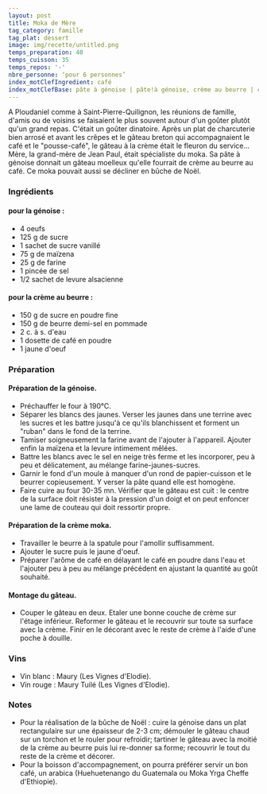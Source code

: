 ```yaml
---
layout: post
title: Moka de Mère
tag_category: famille
tag_plat: dessert
image: img/recette/untitled.png
temps_preparation: 40
temps_cuisson: 35
temps_repos: '-'
nbre_personne: ‘pour 6 personnes’
index_motClefIngredient: café
index_motClefBase: pâte à génoise | pâte!à génoise, crème au beurre | crème!au beurre, bûche de Noël
---
```

A Ploudaniel comme à Saint-Pierre-Quilignon, les réunions de famille, d'amis ou de voisins se faisaient le plus souvent autour d'un goûter plutôt qu'un grand repas. C'était un goûter dinatoire. Après un plat de charcuterie bien arrosé et avant les crêpes et le gâteau breton qui accompagnaient le café et le "pousse-café", le gâteau à la crème était le fleuron du service... Mère, la grand-mère de Jean Paul, était spécialiste du moka. Sa pâte à génoise donnait un gâteau moelleux qu'elle fourrait de crème au beurre au café. Ce moka pouvait aussi se décliner en bûche de Noël.   


### Ingrédients
#### pour la génoise :
* 4 oeufs
* 125 g de sucre
* 1 sachet de sucre vanillé
* 75 g de maïzena
* 25 g de farine
* 1 pincée de sel
* 1/2 sachet de levure alsacienne

#### pour la crème au beurre :
* 150 g de sucre en poudre fine
* 150 g de beurre demi-sel en pommade
* 2 c. à s. d'eau
* 1 dosette de café en poudre
* 1 jaune d'oeuf

### Préparation
#### Préparation de la génoise.
* Préchauffer le four à 190°C.
* Séparer les blancs des jaunes. Verser les jaunes dans une terrine avec les sucres et les battre jusqu'à ce qu'ils blanchissent et forment un "ruban" dans le fond de la terrine.
* Tamiser soigneusement la farine avant de l'ajouter à l'appareil. Ajouter enfin la maïzena et la levure intimement mêlées.
* Battre les blancs avec le sel en neige très ferme et les incorporer, peu à peu et délicatement, au mélange farine-jaunes-sucres.
* Garnir le fond d'un moule à manquer d'un rond de papier-cuisson et le beurrer copieusement. Y verser la pâte quand elle est homogène.
* Faire cuire au four 30-35 mn. Vérifier que le gâteau est cuit : le centre de la surface doit résister à la pression d'un doigt et on peut enfoncer une lame de couteau qui doit ressortir propre.

#### Préparation de la crème moka.
* Travailler le beurre à la spatule pour l'amollir suffisamment.
* Ajouter le sucre puis le jaune d'oeuf.
* Préparer l'arôme de café en délayant le café en poudre dans l'eau et l'ajouter peu à peu au mélange précédent en ajustant la quantité au goût souhaité.

#### Montage du gâteau.
* Couper le gâteau en deux. Etaler une bonne couche de crème sur l'étage inférieur. Reformer le gâteau et le recouvrir sur toute sa surface avec la crème. Finir en le décorant avec le reste de crème à l'aide d'une poche à douille. 

### Vins
* Vin blanc : Maury (Les Vignes d'Elodie).
* Vin rouge : Maury Tuilé	(Les Vignes d'Elodie).

### Notes
* Pour la réalisation de la bûche de Noël : cuire la génoise dans un plat rectangulaire sur une épaisseur de 2-3 cm; démouler le gâteau chaud sur un torchon et le rouler pour refroidir; tartiner le gâteau avec la moitié de la crème au beurre puis lui re-donner sa forme; recouvrir le tout du reste de la crème et décorer.
* Pour la boisson d'accompagnement, on pourra préférer servir un bon café, un arabica (Huehuetenango du Guatemala ou Moka Yrga Cheffe d'Ethiopie).

